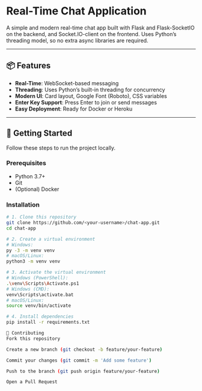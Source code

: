 # Real-Time Chat Application

A simple and modern real-time chat app built with Flask and Flask-SocketIO on the backend, and Socket.IO-client on the frontend. Uses Python’s threading model, so no extra async libraries are required.

---

## 📦 Features

- **Real-Time**: WebSocket-based messaging  
- **Threading**: Uses Python’s built-in threading for concurrency  
- **Modern UI**: Card layout, Google Font (Roboto), CSS variables  
- **Enter Key Support**: Press Enter to join or send messages  
- **Easy Deployment**: Ready for Docker or Heroku  

---

## 🚀 Getting Started

Follow these steps to run the project locally.

### Prerequisites

- Python 3.7+  
- Git  
- (Optional) Docker  

### Installation

```bash
# 1. Clone this repository
git clone https://github.com/<your-username>/chat-app.git
cd chat-app

# 2. Create a virtual environment
# Windows:
py -3 -m venv venv
# macOS/Linux:
python3 -m venv venv

# 3. Activate the virtual environment
# Windows (PowerShell):
.\venv\Scripts\Activate.ps1
# Windows (CMD):
venv\Scripts\activate.bat
# macOS/Linux:
source venv/bin/activate

# 4. Install dependencies
pip install -r requirements.txt

🤝 Contributing
Fork this repository

Create a new branch (git checkout -b feature/your-feature)

Commit your changes (git commit -m 'Add some feature')

Push to the branch (git push origin feature/your-feature)

Open a Pull Request
